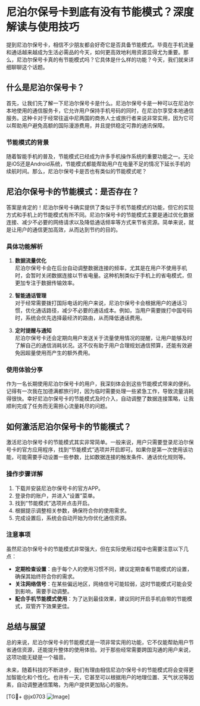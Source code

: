 # 尼泊尔保号卡到底有没有节能模式？深度解读与使用技巧

提到尼泊尔保号卡，相信不少朋友都会好奇它是否具备节能模式。毕竟在手机流量和通话越来越成为生活必需品的今天，如何更高效地利用资源显得尤为重要。那么，尼泊尔保号卡真的有节能模式吗？它具体是什么样的功能？今天，我们就来详细聊聊这个话题。

## 什么是尼泊尔保号卡？

首先，让我们先了解一下尼泊尔保号卡是什么。尼泊尔保号卡是一种可以在尼泊尔本地使用的通信服务卡，它允许用户保持手机号码的同时，在尼泊尔享受本地通信服务。这种卡对于经常往返中尼两国的商务人士或旅行者来说非常实用，因为它可以帮助用户避免高额的国际漫游费用，并且提供稳定可靠的通讯保障。

### 节能模式的背景

随着智能手机的普及，节能模式已经成为许多手机操作系统的重要功能之一。无论是iOS还是Android系统，节能模式都能帮助用户在电量不足的情况下延长手机的续航时间。那么，尼泊尔保号卡是否也有类似的节能模式呢？

## 尼泊尔保号卡的节能模式：是否存在？

答案是肯定的！尼泊尔保号卡确实提供了类似于手机节能模式的功能，但它的实现方式和手机上的节能模式有所不同。尼泊尔保号卡的节能模式主要是通过优化数据连接、减少不必要的网络请求以及降低通话频率等方式来节省资源。简单来说，就是让用户的通信更加高效，从而达到节约的目的。

### 具体功能解析

1. **数据流量优化**  
   尼泊尔保号卡会在后台自动调整数据连接的频率，尤其是在用户不使用手机时，会暂时关闭数据连接以节省电量。这种机制类似于手机上的省电模式，但更加专注于数据传输效率。

2. **智能通话管理**  
   对于经常需要拨打国际电话的用户来说，尼泊尔保号卡会根据用户的通话习惯，优化通话路径，减少不必要的通话成本。例如，当用户需要拨打中国号码时，系统会优先选择最经济的路由，从而降低通话费用。

3. **定时提醒与通知**  
   尼泊尔保号卡还会定期向用户发送关于流量使用情况的提醒，让用户能够及时了解自己的通信消耗状况。这不仅有助于用户合理规划通信预算，还能有效避免因超量使用而产生的额外费用。

### 使用体验分享

作为一名长期使用尼泊尔保号卡的用户，我深刻体会到这些节能模式带来的便利。记得有一次我在加德满都旅行时，因为临时需要处理一些紧急工作，导致流量消耗得很快。幸好尼泊尔保号卡的节能模式及时介入，自动调整了数据连接策略，让我顺利完成了任务而无需担心流量耗尽的问题。

## 如何激活尼泊尔保号卡的节能模式？

激活尼泊尔保号卡的节能模式其实非常简单。一般来说，用户只需要登录尼泊尔保号卡的官方应用程序，找到“节能模式”选项并开启即可。如果你是第一次使用该功能，可能需要手动设置一些参数，比如数据连接的触发条件、通话优化规则等。

### 操作步骤详解

1. 下载并安装尼泊尔保号卡的官方APP。
2. 登录你的账户，并进入“设置”菜单。
3. 找到“节能模式”选项并点击开启。
4. 根据提示调整相关参数，确保符合你的使用需求。
5. 完成设置后，系统会自动开始为你优化通信资源。

### 注意事项

虽然尼泊尔保号卡的节能模式非常强大，但在实际使用过程中也需要注意以下几点：

- **定期检查设置**：由于每个人的使用习惯不同，建议定期查看节能模式的设置，确保其始终符合你的需求。
- **关注网络信号**：在某些偏远地区，网络信号可能较弱，这时节能模式可能会受到影响，需要手动调整。
- **配合手机节能模式使用**：为了达到最佳效果，建议同时开启手机自带的节能模式，双管齐下效果更佳。

## 总结与展望

总的来说，尼泊尔保号卡的节能模式是一项非常实用的功能，它不仅能帮助用户节省通信资源，还能提升整体的使用体验。对于那些经常需要跨国沟通的用户来说，这项功能无疑是一个福音。

未来，随着科技的不断进步，我们有理由相信尼泊尔保号卡的节能模式将会变得更加智能化和个性化。也许有一天，它甚至可以根据用户的地理位置、天气状况等因素，自动调整通信策略，为用户提供更加贴心的服务。

[TG💪+ @jx0703 ![Image](https://github.com/user-attachments/assets/dbca1d08-cadb-493c-b0ec-ad6f7a83f270)]